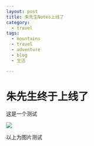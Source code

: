 ```yaml
---
layout: post
title: 朱先生Notes上线了
category: 
  - travel
tags:
  - mountains
  - travel
  - adventure
  - blog
  - 生活

---
```


# 朱先生终于上线了

这是一个测试

![](http://www.huapocket.com/img/hello-world.jpg)

以上为图片测试
